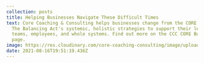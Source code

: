 ```yaml
---
collection: posts
title: Helping Businesses Navigate These Difficult Times
text: Core Coaching & Consulting helps businesses change from the CORE by using
  The Balancing Act's systemic, holistic strategies to support their leaders,
  teams, employees, and whole systems. Find out more on the CCC CORE Business
  page.
image: https://res.cloudinary.com/core-coaching-consulting/image/upload/v1693473431/pexels-andrea-piacquadio-3769118_vcx5jw.jpg
date: 2021-08-16T19:51:19.436Z
---
```

